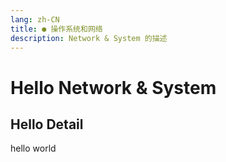 ```yaml
---
lang: zh-CN
title: ● 操作系统和网络
description: Network & System 的描述
---
```


# Hello Network & System

## Hello Detail

hello world